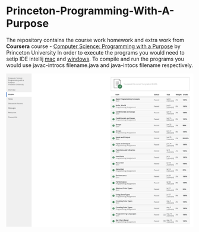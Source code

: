 # Princeton-Programming-With-A-Purpose

The repository contains the course work homework and extra work from **Coursera** course - [Computer Science: Programming with a Purpose](https://www.coursera.org/learn/cs-programming-java) by Princeton University
In order to execute the programs you would need to setip IDE intellij [mac](https://introcs.cs.princeton.edu/java/mac/) and [windows](https://introcs.cs.princeton.edu/java/windows/).
To compile and run the programs you would use javac-introcs filename.java and java-intocs filename respectively.

![Grades](grade.png)

